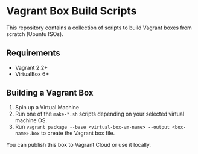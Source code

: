 # Vagrant Box Build Scripts

This repository contains a collection of scripts to build Vagrant boxes from scratch (Ubuntu ISOs).


## Requirements
- Vagrant 2.2+
- VirtualBox 6+


## Building a Vagrant Box
1. Spin up a Virtual Machine
2. Run one of the `make-*.sh` scripts depending on your selected virtual machine OS.
3. Run `vagrant package --base <virtual-box-vm-name> --output <box-name>.box` to create the Vagrant box file. 

You can publish this box to Vagrant Cloud or use it locally.

